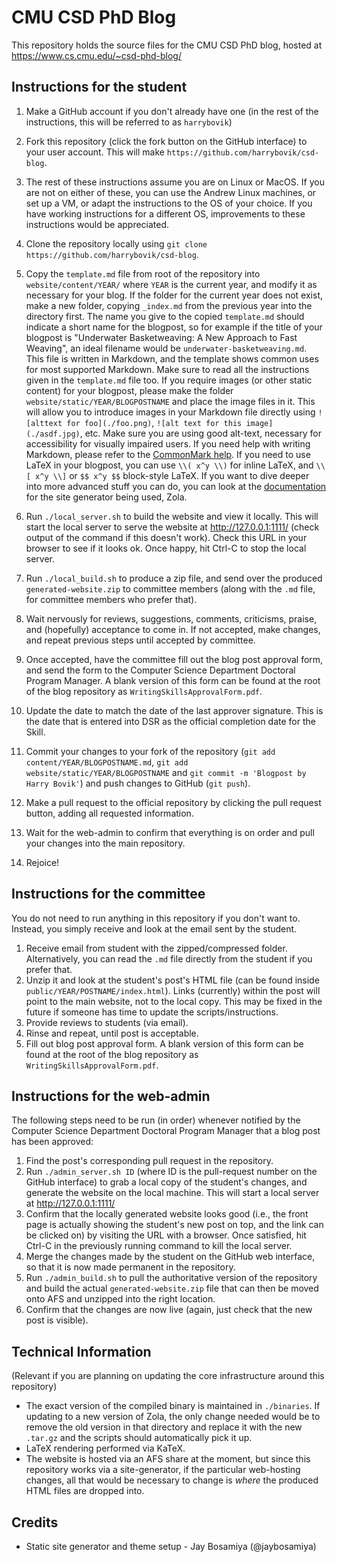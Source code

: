 # CMU CSD PhD Blog

This repository holds the source files for the CMU CSD PhD blog,
hosted at https://www.cs.cmu.edu/~csd-phd-blog/

## Instructions for the student

1. Make a GitHub account if you don't already have one (in the rest of
   the instructions, this will be referred to as `harrybovik`)
2. Fork this repository (click the fork button on the GitHub
   interface) to your user account. This will make
   `https://github.com/harrybovik/csd-blog`.
3. The rest of these instructions assume you are on Linux or MacOS. If
   you are not on either of these, you can use the Andrew Linux
   machines, or set up a VM, or adapt the instructions to the OS of
   your choice. If you have working instructions for a different OS,
   improvements to these instructions would be appreciated.
4. Clone the repository locally using `git clone
   https://github.com/harrybovik/csd-blog`.
5. Copy the `template.md` file from root of the repository into
   `website/content/YEAR/` where `YEAR` is the current year, and
   modify it as necessary for your blog. If the folder for the current
   year does not exist, make a new folder, copying `_index.md` from
   the previous year into the directory first. The name you give to
   the copied `template.md` should indicate a short name for the
   blogpost, so for example if the title of your blogpost is
   "Underwater Basketweaving: A New Approach to Fast Weaving", an
   ideal filename would be `underwater-basketweaving.md`. This file is
   written in Markdown, and the template shows common uses for most
   supported Markdown. Make sure to read all the instructions given in
   the `template.md` file too. If you require images (or other static
   content) for your blogpost, please make the folder
   `website/static/YEAR/BLOGPOSTNAME` and place the image files in
   it. This will allow you to introduce images in your Markdown file
   directly using `![alttext for foo](./foo.png)`, `![alt text for
   this image](./asdf.jpg)`, etc. Make sure you are using good
   alt-text, necessary for accessibility for visually impaired
   users. If you need help with writing Markdown, please refer to the
   [CommonMark help](https://commonmark.org/help/). If you need to use
   LaTeX in your blogpost, you can use `\\( x^y \\)` for inline LaTeX,
   and `\\[ x^y \\]` or `$$ x^y $$` block-style LaTeX. If you want to
   dive deeper into more advanced stuff you can do, you can look at
   the [documentation](https://www.getzola.org/documentation/) for the
   site generator being used, Zola.
6. Run `./local_server.sh` to build the website and view it
   locally. This will start the local server to serve the website at
   http://127.0.0.1:1111/ (check output of the command if this doesn't
   work). Check this URL in your browser to see if it looks ok. Once
   happy, hit Ctrl-C to stop the local server.
7. Run `./local_build.sh` to produce a zip file, and send over the
   produced `generated-website.zip` to committee members (along with
   the `.md` file, for committee members who prefer that).
8. Wait nervously for reviews, suggestions, comments, criticisms,
   praise, and (hopefully) acceptance to come in. If not accepted,
   make changes, and repeat previous steps until accepted by
   committee.
9. Once accepted, have the committee fill out the blog post approval form,
   and send the form to the Computer Science Department Doctoral
   Program Manager. A blank version of this form can be found at the
   root of the blog repository as `WritingSkillsApprovalForm.pdf`.

10. Update the date to match the date of the last approver signature. This is the date that is entered into DSR as the official completion date for the Skill.
   
12. Commit your changes to your fork of the repository (`git add
    content/YEAR/BLOGPOSTNAME.md`, `git add
    website/static/YEAR/BLOGPOSTNAME` and `git commit -m 'Blogpost by
    Harry Bovik'`) and push changes to GitHub (`git push`).
13. Make a pull request to the official repository by clicking the
    pull request button, adding all requested information.
14. Wait for the web-admin to confirm that everything is on order and
    pull your changes into the main repository.
15. Rejoice!

## Instructions for the committee

You do not need to run anything in this repository if you don't want
to. Instead, you simply receive and look at the email sent by the
student.

1. Receive email from student with the zipped/compressed
   folder. Alternatively, you can read the `.md` file directly from
   the student if you prefer that.
2. Unzip it and look at the student's post's HTML file (can be found
   inside `public/YEAR/POSTNAME/index.html`). Links (currently) within
   the post will point to the main website, not to the local
   copy. This may be fixed in the future if someone has time to update
   the scripts/instructions.
3. Provide reviews to students (via email).
4. Rinse and repeat, until post is acceptable.
5. Fill out blog post approval form. A blank version of this form can
   be found at the root of the blog repository as
   `WritingSkillsApprovalForm.pdf`.

## Instructions for the web-admin

The following steps need to be run (in order) whenever notified by
the Computer Science Department Doctoral Program Manager that a
blog post has been approved:

1. Find the post's corresponding pull request in the repository.
2. Run `./admin_server.sh ID` (where ID is the pull-request number on
   the GitHub interface) to grab a local copy of the student's
   changes, and generate the website on the local machine. This will
   start a local server at http://127.0.0.1:1111/
3. Confirm that the locally generated website looks good (i.e., the
   front page is actually showing the student's new post on top, and
   the link can be clicked on) by visiting the URL with a
   browser. Once satisfied, hit Ctrl-C in the previously running
   command to kill the local server.
4. Merge the changes made by the student on the GitHub web interface,
   so that it is now made permanent in the repository.
5. Run `./admin_build.sh` to pull the authoritative version of the
   repository and build the actual `generated-website.zip` file that
   can then be moved onto AFS and unzipped into the right location.
6. Confirm that the changes are now live (again, just check that the
   new post is visible).

## Technical Information

(Relevant if you are planning on updating the core infrastructure
 around this repository)

+ The exact version of the compiled binary is maintained in
  `./binaries`. If updating to a new version of Zola, the only change
  needed would be to remove the old version in that directory and
  replace it with the new `.tar.gz` and the scripts should
  automatically pick it up.
+ LaTeX rendering performed via KaTeX.
+ The website is hosted via an AFS share at the moment, but since this
  repository works via a site-generator, if the particular web-hosting
  changes, all that would be necessary to change is _where_ the
  produced HTML files are dropped into.

## Credits

- Static site generator and theme setup - Jay Bosamiya (@jaybosamiya)

